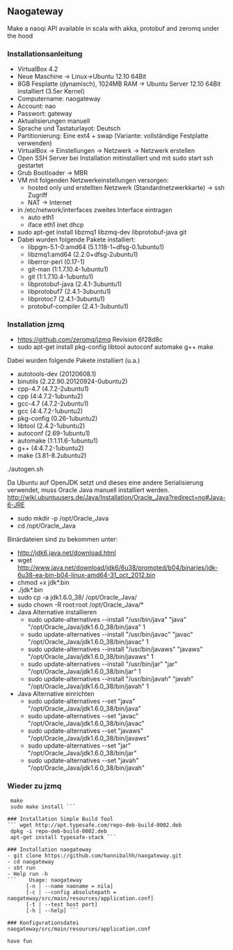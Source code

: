 ## Naogateway

Make a naoqi API available in scala with akka, protobuf and zeromq under the hood

### Installationsanleitung 

- VirtualBox 4.2
- Neue Maschine -> Linux->Ubuntu 12.10 64Bit
- 8GB Fesplatte (dynamisch), 1024MB RAM -> Ubuntu Server 12.10 64Bit installiert (3.5er Kernel)
- Computername: naogateway
- Account: nao
- Passwort: gateway
- Aktualisierungen manuell
- Sprache und Tastaturlayot: Deutsch
- Partitionierung: Eine ext4 + swap (Variante: vollständige Festplatte verwenden)
- VirtualBox -> Einstellungen -> Netzwerk -> Netzwerk erstellen
- Open SSH Server bei Installation mitinstalliert und mit sudo start ssh gestartet
- Grub Bootloader -> MBR
- VM mit folgenden Netzwerkeinstellungen versorgen:
	-  	hosted only und erstellten Netzwerk (Standardnetzwerkkarte) -> ssh Zugriff
	- 	NAT -> Internet
- in /etc/network/interfaces zweites Interface eintragen
	-  auto eth1
	-  iface eth1 inet dhcp
- sudo apt-get install libzmq1 libzmq-dev libprotobuf-java git
- Dabei wurden folgende Pakete installiert:
	- libpgm-5.1-0:amd64 (5.1.118-1~dfsg-0.1ubuntu1)
	- libzmq1:amd64 (2.2.0+dfsg-2ubuntu1)
	- liberror-perl (0.17-1)
	- git-man (1:1.7.10.4-1ubuntu1)
	- git (1:1.7.10.4-1ubuntu1)
	- libprotobuf-java (2.4.1-3ubuntu1)
	- libprotobuf7 (2.4.1-3ubuntu1)
	- libprotoc7 (2.4.1-3ubuntu1)
	- protobuf-compiler (2.4.1-3ubuntu1)

### Installation jzmq
- https://github.com/zeromq/jzmq Revision 6f28d8c
- sudo apt-get install pkg-config libtool autoconf automake g++ make

Dabei wurden folgende Pakete installiert (u.a.)
- autotools-dev (20120608.1)
- binutils (2.22.90.20120924-0ubuntu2)
- cpp-4.7 (4.7.2-2ubuntu1)
- cpp (4:4.7.2-1ubuntu2)
- gcc-4.7 (4.7.2-2ubuntu1)
- gcc (4:4.7.2-1ubuntu2)
- pkg-config (0.26-1ubuntu2)
- libtool (2.4.2-1ubuntu2)
- autoconf (2.69-1ubuntu1)
- automake (1:1.11.6-1ubuntu1)
- g++ (4:4.7.2-1ubuntu2)
- make (3.81-8.2ubuntu2)

./autogen.sh

Da Ubuntu auf OpenJDK setzt und dieses eine andere Serialisierung verwendet, 
muss Oracle Java manuell installiert werden.
http://wiki.ubuntuusers.de/Java/Installation/Oracle_Java?redirect=no#Java-6-JRE

- sudo mkdir -p /opt/Oracle_Java 
- cd /opt/Oracle_Java 

Binärdateien sind zu bekommen unter:
- http://jdk6.java.net/download.html
- wget http://www.java.net/download/jdk6/6u38/promoted/b04/binaries/jdk-6u38-ea-bin-b04-linux-amd64-31_oct_2012.bin
- chmod +x jdk*.bin
- ./jdk*.bin
- sudo cp -a jdk1.6.0_38/ /opt/Oracle_Java/
- sudo chown -R root:root /opt/Oracle_Java/* 
- Java Alternative installieren
	- sudo update-alternatives --install "/usr/bin/java" "java" "/opt/Oracle_Java/jdk1.6.0_38/bin/java" 1
	- sudo update-alternatives --install "/usr/bin/javac" "javac" "/opt/Oracle_Java/jdk1.6.0_38/bin/javac" 1
	- sudo update-alternatives --install "/usr/bin/javaws" "javaws" "/opt/Oracle_Java/jdk1.6.0_38/bin/javaws" 1
	- sudo update-alternatives --install "/usr/bin/jar" "jar" "/opt/Oracle_Java/jdk1.6.0_38/bin/jar" 1 
	- sudo update-alternatives --install "/usr/bin/javah" "javah" "/opt/Oracle_Java/jdk1.6.0_38/bin/javah" 1
- Java Alternative einrichten	
	- sudo update-alternatives --set "java" "/opt/Oracle_Java/jdk1.6.0_38/bin/java"
	- sudo update-alternatives --set "javac" "/opt/Oracle_Java/jdk1.6.0_38/bin/javac"
	- sudo update-alternatives --set "javaws" "/opt/Oracle_Java/jdk1.6.0_38/bin/javaws"
	- sudo update-alternatives --set "jar" "/opt/Oracle_Java/jdk1.6.0_38/bin/jar" 
	- sudo update-alternatives --set "javah" "/opt/Oracle_Java/jdk1.6.0_38/bin/javah"

### Wieder zu jzmq
``` ./configure
 make
 sudo make install ```

### Installation Simple Build Tool
``` wget http://apt.typesafe.com/repo-deb-build-0002.deb
 dpkg -i repo-deb-build-0002.deb
 apt-get install typesafe-stack ```

### Installation naogateway
- git clone https://github.com/hannibalhh/naogateway.git
- cd naogateway
- sbt run
- Help run -h
```    Usage: naogateway 
	  [-n | --name naoname = nila] 
	  [-c | --config absolutepath = naogateway/src/main/resources/application.conf]
	  [-t | --test host port]
	  [-h | --help] ```

### Konfigurationsdatei
naogateway/src/main/resources/application.conf

have fun



